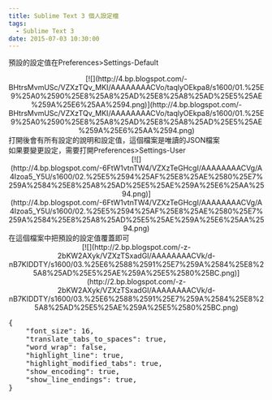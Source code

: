 ```yaml
---
title: Sublime Text 3 個人設定檔
tags:
  - Sublime Text 3
date: 2015-07-03 10:30:00
---
```


預設的設定值在Preferences&gt;Settings-Default
<div class="separator" style="clear: both; text-align: center;">[![](http://4.bp.blogspot.com/-BHtrsMvmUSc/VZXzTQv_MKI/AAAAAAAACVo/taqlyOEkpa8/s1600/01.%25E9%25A0%2590%25E8%25A8%25AD%25E8%25A8%25AD%25E5%25AE%259A%25E6%25AA%2594.png)](http://4.bp.blogspot.com/-BHtrsMvmUSc/VZXzTQv_MKI/AAAAAAAACVo/taqlyOEkpa8/s1600/01.%25E9%25A0%2590%25E8%25A8%25AD%25E8%25A8%25AD%25E5%25AE%259A%25E6%25AA%2594.png)</div><div>
</div><div>打開後會有所有設定的說明和設定值，這個檔案是唯讀的JSON檔案</div><div>如果要變更設定，需要打開Preferences&gt;Settings-User</div><div class="separator" style="clear: both; text-align: center;">[![](http://4.bp.blogspot.com/-6FtW1vtnTW4/VZXzTeGHcgI/AAAAAAAACVg/A4Izoa5_Y5U/s1600/02.%25E5%2594%25AF%25E8%25AE%2580%25E7%259A%2584%25E8%25A8%25AD%25E5%25AE%259A%25E6%25AA%2594.png)](http://4.bp.blogspot.com/-6FtW1vtnTW4/VZXzTeGHcgI/AAAAAAAACVg/A4Izoa5_Y5U/s1600/02.%25E5%2594%25AF%25E8%25AE%2580%25E7%259A%2584%25E8%25A8%25AD%25E5%25AE%259A%25E6%25AA%2594.png)</div><div>
</div><div>在這個檔案中把預設的設定值覆蓋即可</div><div class="separator" style="clear: both; text-align: center;">[![](http://2.bp.blogspot.com/-z-2bKW2AXyk/VZXzTSxadGI/AAAAAAAACVk/d-nB7KIDDTY/s1600/03.%25E6%2588%2591%25E7%259A%2584%25E8%25A8%25AD%25E5%25AE%259A%25E5%2580%25BC.png)](http://2.bp.blogspot.com/-z-2bKW2AXyk/VZXzTSxadGI/AAAAAAAACVk/d-nB7KIDDTY/s1600/03.%25E6%2588%2591%25E7%259A%2584%25E8%25A8%25AD%25E5%25AE%259A%25E5%2580%25BC.png)</div><div>
</div><div>
</div><div><pre class="brush:xml">{
    "font_size": 16,
    "translate_tabs_to_spaces": true,
    "word_wrap": false,
    "highlight_line": true,
    "highlight_modified_tabs": true,
    "show_encoding": true,
    "show_line_endings": true,
}
</pre></div>